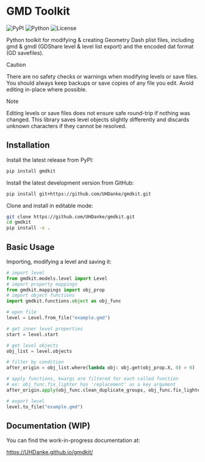 # GMD Toolkit

![PyPI](https://img.shields.io/pypi/v/gmdkit?style=flat-square)
![Python](https://img.shields.io/pypi/pyversions/gmdkit?style=flat-square)
![License](https://img.shields.io/badge/license-MIT-blue?style=flat-square)

Python toolkit for modifying & creating Geometry Dash plist files, including gmd & gmdl (GDShare level & level list export) and the encoded dat format (GD savefiles).


> [!CAUTION]
> There are no safety checks or warnings when  modifying levels or save files. You should always keep backups or save copies of any file you edit. Avoid editing in-place where possible.

> [!NOTE]
> Editing levels or save files does not ensure safe round-trip if nothing was changed. This library saves level objects slightly differently and discards unknown characters if they cannot be resolved.


## Installation

Install the latest release from PyPI:

```bash
pip install gmdkit
```

Install the latest development version from GitHub:

```bash
pip install git+https://github.com/UHDanke/gmdkit.git
```

Clone and install in editable mode:

```bash
git clone https://github.com/UHDanke/gmdkit.git
cd gmdkit
pip install -e .
```

## Basic Usage

Importing, modifying a level and saving it:

```python
# import level
from gmdkit.models.level import Level
# import property mappings
from gmdkit.mappings import obj_prop
# import object functions
import gmdkit.functions.object as obj_func

# open file
level = Level.from_file("example.gmd")

# get inner level properties
start = level.start

# get level objects
obj_list = level.objects

# filter by condition
after_origin = obj_list.where(lambda obj: obj.get(obj_prop.X, 0) > 0)

# apply functions, kwargs are filtered for each called function
# ex: obj_func.fix_lighter has 'replacement' as a key argument
after_origin.apply(obj_func.clean_duplicate_groups, obj_func.fix_lighter, replacement=0)

# export level
level.to_file("example.gmd")
```

## Documentation (WIP)

You can find the work-in-progress documentation at:  

https://UHDanke.github.io/gmdkit/
